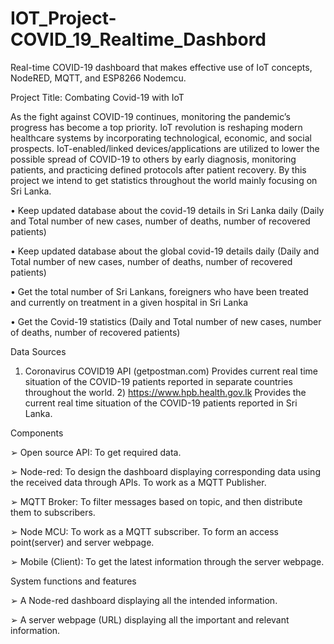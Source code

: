 # IOT_Project-COVID_19_Realtime_Dashbord
Real-time COVID-19 dashboard that makes effective use of IoT concepts, NodeRED, MQTT, and ESP8266 Nodemcu.

Project Title: Combating Covid-19 with IoT 

As the fight against COVID-19 continues, monitoring the pandemic’s progress has become a top priority. IoT revolution is reshaping modern healthcare systems by incorporating technological, economic, and social prospects. IoT-enabled/linked devices/applications are utilized to lower the possible spread of COVID-19 to others by early diagnosis, monitoring patients, and practicing defined protocols after patient recovery. By this project we intend to get statistics throughout the world mainly focusing on Sri Lanka.

• Keep updated database about the covid-19 details in Sri Lanka daily (Daily and Total number of new cases, number of deaths, number of recovered patients)

• Keep updated database about the global covid-19 details daily (Daily and Total number of new cases, number of deaths, number of recovered patients)

• Get the total number of Sri Lankans, foreigners who have been treated and currently on treatment in a given hospital in Sri Lanka

• Get the Covid-19 statistics (Daily and Total number of new cases, number of deaths, number of recovered patients)

Data Sources

1) Coronavirus COVID19 API (getpostman.com)
Provides current real time situation of the COVID-19 patients reported in separate countries throughout the world. 2) https://www.hpb.health.gov.lk Provides the current real time situation of the COVID-19 patients reported in Sri Lanka.

Components

➢ Open source API: To get required data.

➢ Node-red: To design the dashboard displaying corresponding data using the received data through APIs. To work as a MQTT Publisher.

➢ MQTT Broker: To filter messages based on topic, and then distribute them to subscribers.

➢ Node MCU: To work as a MQTT subscriber. To form an access point(server) and server webpage.

➢ Mobile (Client): To get the latest information through the server webpage.

System functions and features

➢ A Node-red dashboard displaying all the intended information.

➢ A server webpage (URL) displaying all the important and relevant information.
